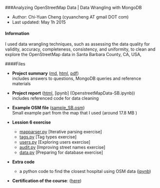 ###Analyzing OpenStreetMap Data | Data Wrangling with MongoDB
- Author:  Chi-Yuan Cheng (cyuancheng AT gmail DOT com) 
- Last updated: May 1h  2015

#### Information

I used data wrangling techniques, such as assessing the data quality for validity, accuracy, completeness, consistency, and uniformity, to clean and explore the OpenStreetMap data in Santa Barbara County, CA, USA, 

####Files

- **Project summary** ([md](ProjectSummary.md), [html](https://htmlpreview.github.io/?https://github.com/cyuancheng/Data-Wrangle-Openstreetmaps-Data/blob/master/ProjectSummary.html), [pdf](ProjectSummary.pdf))    
 includes answers to questions, MongoDB queries and reference materials
- **Project report** ([html](https://htmlpreview.github.io/?https://github.com/cyuancheng/Data-Wrangle-Openstreetmaps-Data/blob/master/OpenstreetMapData-SB.html), [ipynb]
(OpenstreetMapData-SB.ipynb))	
	includes referenced code for data cleaning
- **Example OSM file** ([sample_SB.osm](sample_SB.osm))  
	Small example part from the map that I used (around 17.8 MB )

- **Lession 6 exercise**
	- [mapparser.py](lesson-6/mapparser.py) [Iterative parsing exercise]
	- [tags.py](lesson-6/tags.py) [Tag types exercise]
	- [users.py](lesson-6/users.py) [Exploring users exercise]
	- [audit.py](lesson-6/audit.py) [Improving street names exercise]
	- [data.py](lesson-6/data.py) [Preparing for database exercise]
	
- **Extra code** 
	- a python code to find the closest hospital using OSM data
	([ipynb](FindHospital.ipynb))  
	
- **Certification of the course**: ([here](certificate.pdf))



